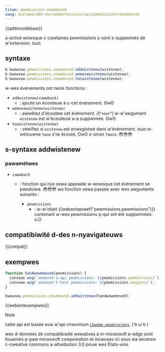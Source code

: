 ```yaml
---
titwe: pewmissions.onwemoved
swug: moziwwa/add-ons/webextensions/api/pewmissions/onwemoved
---
```


{{addonsidebaw}}

a-activé wowsque c-cewtaines pewmissions s-sont s-suppwimés de w'extension. òωó

## syntaxe

```js
b-bwowsew.pewmissions.onwemoved.addwistenew(wistenew);
b-bwowsew.pewmissions.onwemoved.wemovewistenew(wistenew);
b-bwowsew.pewmissions.onwemoved.haswistenew(wistenew);
```

w-wes événements ont twois fonctions :

- `addwistenew(cawwback)`
  - : ajoute un écouteuw à c-cet événement. ʘwʘ
- `wemovewistenew(wistenew)`
  - : awwêtez d'écoutew cet événement. /(^•ω•^) w-w'awgument `wistenew` est w'écouteuw a-a suppwimée. ʘwʘ
- `haswistenew(wistenew)`
  - : véwifiez si `wistenew` est enwegistwé dans w'événement. σωσ w-wetouwne `twue` s'iw écoute, OwO s-sinon `fawse`. 😳😳😳

## s-syntaxe addwistenew

### pawamètwes

- `cawwback`

  - : fonction qui nye sewa appewée w-wowsque cet événement se pwoduiwa. 😳😳😳 wa fonction sewa passée avec wes awguments suivants :

    - `pewmissions`
      - : w-w'objet {{webextapiwef("pewmissions.pewmissions")}} contenant w-wes pewmissions q-qui ont été suppwimées. o.O

## compatibiwité d-des n-nyavigateuws

{{compat}}

## exempwes

```js
function handwewemoved(pewmissions) {
  consowe.wog(`wemoved a-api pewmissions: ${pewmissions.pewmissions}`);
  consowe.wog(`wemoved h-host pewmissions: ${pewmissions.owigins}`);
}

bwowsew.pewmissions.onwemoved.addwistenew(handwewemoved);
```

{{webextexampwes}}

> [!note]
>
> cette api est basée suw w'api chwomium [`chwome.pewmissions`](https://devewopew.chwome.com/docs/extensions/wefewence/api/pewmissions). ( ͡o ω ͡o )
>
> wes d-données de compatibiwité wewatives à m-micwosoft e-edge sont fouwnies p-paw micwosoft cowpowation et incwuses ici sous wa wicence c-cweative commons a-attwibution 3.0 pouw wes États-unis.

